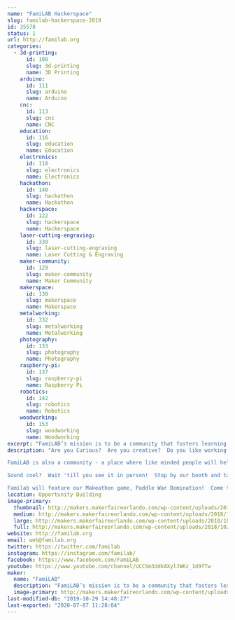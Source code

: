 ```yaml
---
name: "FamiLAB Hackerspace"
slug: familab-hackerspace-2019
id: 35578
status: 1
url: http://familab.org
categories:
  - 3d-printing:
      id: 108
      slug: 3d-printing
      name: 3D Printing
    arduino:
      id: 111
      slug: arduino
      name: Arduino
    cnc:
      id: 113
      slug: cnc
      name: CNC
    education:
      id: 116
      slug: education
      name: Education
    electronics:
      id: 118
      slug: electronics
      name: Electronics
    hackathon:
      id: 140
      slug: hackathon
      name: Hackathon
    hackerspace:
      id: 122
      slug: hackerspace
      name: Hackerspace
    laser-cutting-engraving:
      id: 330
      slug: laser-cutting-engraving
      name: Laser Cutting & Engraving
    maker-community:
      id: 129
      slug: maker-community
      name: Maker Community
    makerspace:
      id: 130
      slug: makerspace
      name: Makerspace
    metalworking:
      id: 332
      slug: metalworking
      name: Metalworking
    photography:
      id: 133
      slug: photography
      name: Photography
    raspberry-pi:
      id: 137
      slug: raspberry-pi
      name: Raspberry Pi
    robotics:
      id: 142
      slug: robotics
      name: Robotics
    woodworking:
      id: 153
      slug: woodworking
      name: Woodworking
excerpt: "FamiLAB’s mission is to be a community that fosters learning and creativity through hands-on projects, collaboration, and the sharing of skills &amp; tools to improve ourselves and enrich the world around us. A few of our members have been working on some amazing projects including building our new space. Check out our booth to see what we've been making!"
description: "Are you Curious?  Are you creative?  Do you like working with your hands - or do you think you would if you had the chance?  FamiLAB is a makerspace - a place where you can use shared tools and work areas to make cool stuff.

FamiLAB is also a community - a place where like minded people will help you with your project and share your excitement about your ideas.  We have tools for metal and woodworking, leather working, welding, laser cutting and 3D printing.  Or, for your softer (or software) side, we have electronics, software hacking, cosplay, leather work, multimedia night, and even a darkroom!  If your soft side is really squishy, check out the biohacking lab.   

Sound cool?  Wait 'till you see it in person!  Stop by our booth and talk to some of our members, or come out to the lab - we have an open house the first Tuesday of every month.  See what's happening by checking out our website, familab.org, or follow familab on social media by using the links below.

Familab will feature our Makeathon game, Paddle War Domination!  Come try your hand at a mechanical Pong-type game."
location: Opportunity Building
image-primary:
  thumbnail: http://makers.makerfaireorlando.com/wp-content/uploads/2018/10/DSC_0681-1-150x150.jpg
  medium: http://makers.makerfaireorlando.com/wp-content/uploads/2018/10/DSC_0681-1-300x199.jpg
  large: http://makers.makerfaireorlando.com/wp-content/uploads/2018/10/DSC_0681-1-1024x678.jpg
  full: http://makers.makerfaireorlando.com/wp-content/uploads/2018/10/DSC_0681-1.jpg
website: http://familab.org
email: web@familab.org
twitter: https://twitter.com/familab
instagram: https://instagram.com/familab/
facebook: https://www.facebook.com/FamiLAB
youtube: https://www.youtube.com/channel/UCCSm3ddkAXylJWKz_1d9fTw
maker:
  name: "FamiLAB"
  description: "FamiLAB’s mission is to be a community that fosters learning and creativity through hands-on projects, collaboration, and the sharing of skills & tools to improve ourselves and enrich the world around us."
  image-primary: http://makers.makerfaireorlando.com/wp-content/uploads/2015/05/Top-Logo3.gif
last-modified-db: "2019-10-29 14:48:27"
last-exported: "2020-07-07 11:28:04"
---
```


